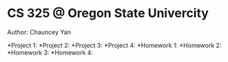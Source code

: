 CS 325 @ Oregon State Univercity
================================
Author: Chauncey Yan

*Project 1:
*Project 2:
*Project 3:
*Project 4:
*Homework 1:
*Homework 2:
*Homework 3:
*Homework 4:
